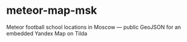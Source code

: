 # meteor-map-msk
Meteor football school locations in Moscow — public GeoJSON for an embedded Yandex Map on Tilda
